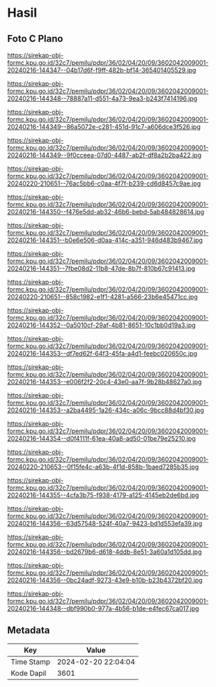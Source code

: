# Hasil

## Foto C Plano

https://sirekap-obj-formc.kpu.go.id/32c7/pemilu/pdpr/36/02/04/20/09/3602042009001-20240216-144347--04b17d6f-f9ff-482b-bf14-365401405529.jpg

https://sirekap-obj-formc.kpu.go.id/32c7/pemilu/pdpr/36/02/04/20/09/3602042009001-20240216-144348--78887a11-d551-4a73-9ea3-b243f7414196.jpg

https://sirekap-obj-formc.kpu.go.id/32c7/pemilu/pdpr/36/02/04/20/09/3602042009001-20240216-144349--86a5072e-c281-451d-91c7-a606dce3f526.jpg

https://sirekap-obj-formc.kpu.go.id/32c7/pemilu/pdpr/36/02/04/20/09/3602042009001-20240216-144349--9f0cceea-07d0-4487-ab2f-df8a2b2ba422.jpg

https://sirekap-obj-formc.kpu.go.id/32c7/pemilu/pdpr/36/02/04/20/09/3602042009001-20240220-210651--76ac5bb6-c0aa-4f7f-b239-cd6d8457c9ae.jpg

https://sirekap-obj-formc.kpu.go.id/32c7/pemilu/pdpr/36/02/04/20/09/3602042009001-20240216-144350--f476e5dd-ab32-46b6-bebd-5ab484828614.jpg

https://sirekap-obj-formc.kpu.go.id/32c7/pemilu/pdpr/36/02/04/20/09/3602042009001-20240216-144351--b0e6e506-d0aa-414c-a351-946d483b9467.jpg

https://sirekap-obj-formc.kpu.go.id/32c7/pemilu/pdpr/36/02/04/20/09/3602042009001-20240216-144351--7fbe08d2-11b8-47de-8b7f-810b67c91413.jpg

https://sirekap-obj-formc.kpu.go.id/32c7/pemilu/pdpr/36/02/04/20/09/3602042009001-20240220-210651--858c1982-e1f1-4281-a566-23b6e45471cc.jpg

https://sirekap-obj-formc.kpu.go.id/32c7/pemilu/pdpr/36/02/04/20/09/3602042009001-20240216-144352--0a5010cf-29af-4b81-8651-10c1bb0d19a3.jpg

https://sirekap-obj-formc.kpu.go.id/32c7/pemilu/pdpr/36/02/04/20/09/3602042009001-20240216-144353--df7ed62f-64f3-45fa-a4d1-feebc020650c.jpg

https://sirekap-obj-formc.kpu.go.id/32c7/pemilu/pdpr/36/02/04/20/09/3602042009001-20240216-144353--e006f2f2-20c4-43e0-aa7f-9b28b48627a0.jpg

https://sirekap-obj-formc.kpu.go.id/32c7/pemilu/pdpr/36/02/04/20/09/3602042009001-20240216-144353--a2ba4495-1a26-434c-a06c-9bcc88d4bf30.jpg

https://sirekap-obj-formc.kpu.go.id/32c7/pemilu/pdpr/36/02/04/20/09/3602042009001-20240216-144354--d0f4111f-61ea-40a8-ad50-01be79e25210.jpg

https://sirekap-obj-formc.kpu.go.id/32c7/pemilu/pdpr/36/02/04/20/09/3602042009001-20240220-210653--0f15fe4c-a63b-4f1d-858b-1baed7285b35.jpg

https://sirekap-obj-formc.kpu.go.id/32c7/pemilu/pdpr/36/02/04/20/09/3602042009001-20240216-144355--4cfa3b75-f938-4179-a125-4145eb2de6bd.jpg

https://sirekap-obj-formc.kpu.go.id/32c7/pemilu/pdpr/36/02/04/20/09/3602042009001-20240216-144356--63d57548-524f-40a7-9423-bd1d553efa39.jpg

https://sirekap-obj-formc.kpu.go.id/32c7/pemilu/pdpr/36/02/04/20/09/3602042009001-20240216-144356--bd2679b6-d618-4ddb-8e51-3a60a1d105dd.jpg

https://sirekap-obj-formc.kpu.go.id/32c7/pemilu/pdpr/36/02/04/20/09/3602042009001-20240216-144356--0bc24adf-9273-43e9-b10b-b23b4372bf20.jpg

https://sirekap-obj-formc.kpu.go.id/32c7/pemilu/pdpr/36/02/04/20/09/3602042009001-20240216-144348--dbf990b0-977a-4b56-b1de-e4fec67ca017.jpg


## Metadata

| Key        | Value               |
| ---------- | ------------------- |
| Time Stamp | 2024-02-20 22:04:04 |
| Kode Dapil | 3601                |



